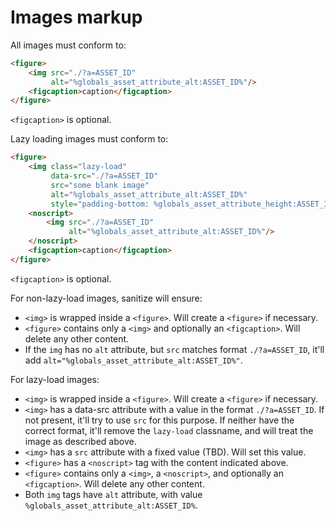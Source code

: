 # Images markup

All images must conform to:

```html
<figure>
    <img src="./?a=ASSET_ID"
         alt="%globals_asset_attribute_alt:ASSET_ID%"/>
    <figcaption>caption</figcaption>
</figure>
```

`<figcaption>` is optional.

Lazy loading images must conform to:

```html
<figure>
    <img class="lazy-load" 
         data-src="./?a=ASSET_ID" 
         src="some blank image"
         alt="%globals_asset_attribute_alt:ASSET_ID%"
         style="padding-bottom: %globals_asset_attribute_height:ASSET_ID^replace_keywords:divide:{globals_asset_attribute_width:ASSET_ID}^multiply:100%%"/>
    <noscript>
        <img src="./?a=ASSET_ID"
             alt="%globals_asset_attribute_alt:ASSET_ID%"/>
    </noscript>
    <figcaption>caption</figcaption>
</figure>
```

`<figcaption>` is optional.

For non-lazy-load images, sanitize will ensure:

- `<img>` is wrapped inside a `<figure>`. Will create a `<figure>` if necessary.
- `<figure>` contains only a `<img>` and optionally an `<figcaption>`. Will delete any other content.
- If the `img` has no `alt` attribute, but `src` matches format `./?a=ASSET_ID`, it'll add `alt="%globals_asset_attribute_alt:ASSET_ID%"`.


For lazy-load images:

- `<img>` is wrapped inside a `<figure>`. Will create a `<figure>` if necessary.
- `<img>` has a data-src attribute with a value in the format `./?a=ASSET_ID`. If not present, it'll try to use
`src` for this purpose. If neither have the correct format, it'll remove the `lazy-load` classname, and will treat the 
image as described above.
- `<img>` has a `src` attribute with a fixed value (TBD). Will set this value.
- `<figure>` has a `<noscript>` tag with the content indicated above.
- `<figure>` contains only a `<img>`, a `<noscript>`, and optionally an `<figcaption>`. Will delete any other content.
- Both `img` tags have `alt` attribute, with value `%globals_asset_attribute_alt:ASSET_ID%`.


